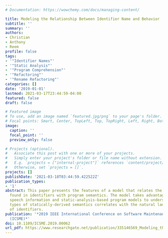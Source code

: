 ```yaml
---
# Documentation: https://wowchemy.com/docs/managing-content/

title: Modeling the Relationship Between Identifier Name and Behavior
subtitle: ''
summary: ''
authors:
- Christian
- Anthony
- Reem
profile: false
tags:
- '"Identifier Names"'
- '"Static Analysis"'
- '"Program Comprehension"'
- '"Refactoring"'
- '"Rename Refactoring"'
categories: []
date: '2019-01-01'
lastmod: 2021-03-17T23:44:59-04:00
featured: false
draft: false

# Featured image
# To use, add an image named `featured.jpg/png` to your page's folder.
# Focal points: Smart, Center, TopLeft, Top, TopRight, Left, Right, BottomLeft, Bottom, BottomRight.
image:
  caption: ''
  focal_point: ''
  preview_only: false

# Projects (optional).
#   Associate this post with one or more of your projects.
#   Simply enter your project's folder or file name without extension.
#   E.g. `projects = ["internal-project"]` references `content/project/deep-learning/index.md`.
#   Otherwise, set `projects = []`.
projects: []
publishDate: '2021-03-18T03:44:59.422522Z'
publication_types:
- '1'
abstract: This paper presents the features of a model that relates the natural language
  found in identifiers with program semantics. The model takes advantage of part of
  speech information and static-analysis-based program models to understand how different
  types of statically-derived semantics correlates with the natural language meaning
  of identifiers.
publication: '*2019 IEEE International Conference on Software Maintenance and Evolution
  (ICSME)*'
doi: 10.1109/ICSME.2019.00062
url_pdf: https://www.researchgate.net/publication/335146569_Modeling_the_Relationship_Between_Identifier_Name_and_Behavior
---
```

